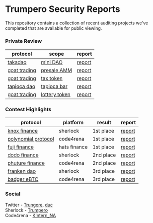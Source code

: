 # Trumpero Security Reports

This repository contains a collection of recent auditing projects we've completed that are available for public viewing.

### Private Review 

| protocol | scope | report |
| ---- | ---- | ---------|
| [takadao](https://takadao.io/) | [mini DAO](https://github.com/TakafulDAO/takaturn/commit/6bb7a13ecb08aed08811239b963fac90b44e6ada) | [report](/private/takadao_2023_04_30.md)
| [goat trading](https://www.goat.trading/) | [presale AMM](https://github.com/inedibleX/goat-trading/tree/b3349556530a49971d5ab5499691381ea384cb8e) | [report](/private/goat-trading_2024_03_08.md)
| [goat trading](https://www.goat.trading/) | [tax token](https://github.com/inedibleX/goat-trading/tree/f60757d19fcc98e21bb075e9c790b473ce5a5326) | [report](/private/goat-trading_2024_04_16.md)
| [tapioca dao](https://www.tapioca.xyz/) | [tapioca bar](https://github.com/Tapioca-DAO/Tapioca-bar/tree/71558e5a830a194c72ef4a9ef10a0f0997a3851e/contracts) | [report](/private/tapioca-dao_2024_05_15.md)
| [goat trading](https://www.goat.trading/) | [lottery token](https://github.com/inedibleX/goat-trading/commit/0b847c1e66410f7ec9f2317766cc639049217195) | [report](/private/goat-trading_2024_06_05.md)

### Contest Highlights

| protocol | platform | result | report |
| ---- | --------- | --------- | --------- |
| [knox finance](knoxvaults.com)  | sherlock | 1st place | [report](https://audits.sherlock.xyz/contests/4/report) |
| [polynomial protocol](https://www.polynomial.fi/)  | code4rena | 1st place | [report](https://code4rena.com/reports/2023-03-polynomial) |
| [fuji finance](https://v1.fuji.finance/#/)  | hats finance | 1st place | [report](https://github.com/Fujicracy/fuji-v2/blob/main/packages/protocol/audits/2023_Feb_HatsFinance_Report.pdf) |
| [dodo finance](https://app.dodoex.io/)  | sherlock | 2nd place | [report](https://github.com/DODOEX/dodo-audits/blob/main/DODO_FeeRouteProxy/Sherlock-Audit-DODOFeeRouteProxy-20221212.pdf) |
| [phuture finance](https://www.phuture.finance/)  | code4rena | 2nd place | [report](https://code4rena.com/reports/2022-04-phuture) |
| [franken dao](https://www.3dfrankenpunks.com/)  | sherlock | 3rd place | [report](https://audits.sherlock.xyz/contests/18/report) |
| [badger eBTC](https://www.ebtc.finance/)  | code4rena | 3rd place | [report](https://code4rena.com/reports/2023-10-badger) |


### Social 
Twitter - [Trungore](https://twitter.com/Trungore), [duc](https://twitter.com/duc_hph) \
Sherlock - [Trumpero](https://audits.sherlock.xyz/watson/Trumpero) \
Code4rena - [KIntern_NA](https://code4rena.com/@KIntern_NA)